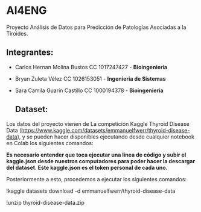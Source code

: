 # AI4ENG

Proyecto Análisis de Datos para Predicción de Patologías Asociadas a la Tiroides.

## Integrantes:

- Carlos Hernan Molina Bustos CC 1017247427 -
  **Bioingenieria**  

- Bryan Zuleta Vélez CC 1026153051 -
  **Ingenieria de Sistemas**

- Sara Camila Guarín Castillo CC 1000194378 -
  **Bioingenieria** 
  
  ## Dataset:
  
Los datos del proyecto vienen de La competición Kaggle Thyroid Disease Data (https://www.kaggle.com/datasets/emmanuelfwerr/thyroid-disease-data), y se pueden hacer disponibles ejecutando desde cualquier notebook en Colab los siguientes comandos:

**Es necesario entender que toca ejecutar una linea de código y subir el kaggle.json desde nuestros computadores para poder hacer la descargar del dataset. Este kaggle.json es el token personal de cada uno.**

Posteriormente a esto, procedemos a ejecutar los siguientes comandos:

!kaggle datasets download -d emmanuelfwerr/thyroid-disease-data

!unzip thyroid-disease-data.zip
